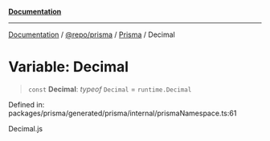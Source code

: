 [**Documentation**](../../../../../README.md)

***

[Documentation](../../../../../README.md) / [@repo/prisma](../../../README.md) / [Prisma](../README.md) / Decimal

# Variable: Decimal

> `const` **Decimal**: *typeof* `Decimal` = `runtime.Decimal`

Defined in: packages/prisma/generated/prisma/internal/prismaNamespace.ts:61

Decimal.js

